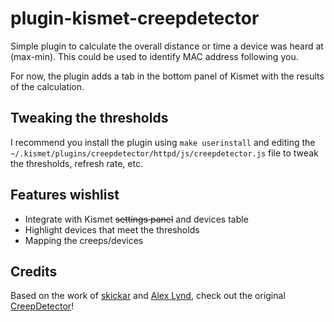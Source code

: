 # plugin-kismet-creepdetector

Simple plugin to calculate the overall distance or time a device was heard at (max-min). This could be used to identify MAC address following you.

For now, the plugin adds a tab in the bottom panel of Kismet with the results of the calculation.

## Tweaking the thresholds

I recommend you install the plugin using ```make userinstall``` and editing the ```~/.kismet/plugins/creepdetector/httpd/js/creepdetector.js``` file to tweak the thresholds, refresh rate, etc.

## Features wishlist

- Integrate with Kismet ~~settings panel~~ and devices table
- Highlight devices that meet the thresholds
- Mapping the creeps/devices

## Credits

Based on the work of [skickar](https://github.com/skickar) and [Alex Lynd](https://github.com/AlexLynd), check out the original [CreepDetector](https://github.com/skickar/CreepDetector)!
